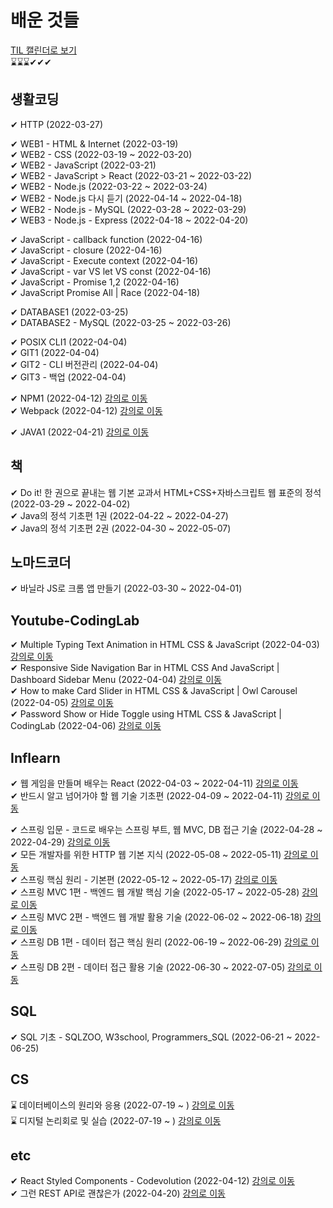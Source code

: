 # 배운 것들 
[TIL 캘린더로 보기](https://physickskim.github.io/TIL-Calendar/)  
⌛⌛⌛✔✔✔  
  
## 생활코딩

<area>✔ HTTP (2022-03-27)</area>

<area>✔ WEB1 - HTML & Internet (2022-03-19)</area>    
<area>✔ WEB2 - CSS (2022-03-19 ~ 2022-03-20)</area>   
<area>✔ WEB2 - JavaScript (2022-03-21)</area>    
<area>✔ WEB2 - JavaScript > React (2022-03-21 ~ 2022-03-22)</area>   
<area>✔ WEB2 - Node.js (2022-03-22 ~ 2022-03-24)</area>    
<area>✔ WEB2 - Node.js 다시 듣기 (2022-04-14 ~ 2022-04-18)</area>    
<area>✔ WEB2 - Node.js - MySQL (2022-03-28 ~ 2022-03-29)</area>  
<area>✔ WEB3 - Node.js - Express (2022-04-18 ~ 2022-04-20)</area>  
  
<area>✔ JavaScript - callback function (2022-04-16)</area>  
<area>✔ JavaScript - closure (2022-04-16)</area>  
<area>✔ JavaScript - Execute context (2022-04-16)</area>  
<area>✔ JavaScript - var VS let VS const (2022-04-16)</area>  
<area>✔ JavaScript - Promise 1,2 (2022-04-16)</area>  
<area>✔ JavaScript Promise All | Race (2022-04-18)</area>  
   
<area>✔ DATABASE1 (2022-03-25)</area>  
<area>✔ DATABASE2 - MySQL (2022-03-25 ~ 2022-03-26)</area>  
  
<area>✔ POSIX CLI1 (2022-04-04)</area>  
<area>✔ GIT1 (2022-04-04)</area>  
<area>✔ GIT2 - CLI 버전관리 (2022-04-04)</area>  
<area>✔ GIT3 - 백업 (2022-04-04)</area>  
  
<area>✔ NPM1 (2022-04-12)</area> [강의로 이동](https://opentutorials.org/module/4044)    
<area>✔ Webpack (2022-04-12)</area> [강의로 이동](https://opentutorials.org/module/4566)         
  
<area>✔ JAVA1 (2022-04-21)</area> [강의로 이동](https://opentutorials.org/module/4294)
  
## 책

<area>✔ Do it! 한 권으로 끝내는 웹 기본 교과서 HTML+CSS+자바스크립트 웹 표준의 정석 (2022-03-29 ~ 2022-04-02)</area>  
<area>✔ Java의 정석 기초편 1권 (2022-04-22 ~ 2022-04-27)</area>  
<area>✔ Java의 정석 기초편 2권 (2022-04-30 ~ 2022-05-07)</area>  

## 노마드코더

<area>✔ 바닐라 JS로 크롬 앱 만들기 (2022-03-30 ~ 2022-04-01)</area> 

## Youtube-CodingLab
<area>✔ Multiple Typing Text Animation in HTML CSS & JavaScript (2022-04-03)</area> [강의로 이동](https://www.youtube.com/watch?v=nxoHR9lltK0&list=PLImJ3umGjxdAuARwziklrT2QEELizOMtr&index=31)  
<area>✔ Responsive Side Navigation Bar in HTML CSS And JavaScript | Dashboard Sidebar Menu (2022-04-04)</area> [강의로 이동](https://www.youtube.com/watch?v=wEfaoAa99XY)   
<area>✔ How to make Card Slider in HTML CSS & JavaScript | Owl Carousel (2022-04-05)</area> [강의로 이동](https://www.youtube.com/watch?v=BKKcGb80MOs)   
<area>✔ Password Show or Hide Toggle using HTML CSS & JavaScript | CodingLab (2022-04-06)</area> [강의로 이동](https://www.youtube.com/watch?v=aIff0nalld0)    

## Inflearn 
<area>✔ 웹 게임을 만들며 배우는 React (2022-04-03 ~ 2022-04-11)</area> [강의로 이동](https://www.inflearn.com/course/web-game-react)  
<area>✔ 반드시 알고 넘어가야 할 웹 기술 기초편 (2022-04-09 ~ 2022-04-11)</area> [강의로 이동](https://www.inflearn.com/course/%EC%9B%B9-%EA%B8%B0%EC%88%A0-%EA%B8%B0%EC%B4%88)   

<area>✔ 스프링 입문 - 코드로 배우는 스프링 부트, 웹 MVC, DB 접근 기술 (2022-04-28 ~ 2022-04-29)</area> [강의로 이동](https://www.inflearn.com/course/%EC%8A%A4%ED%94%84%EB%A7%81-%EC%9E%85%EB%AC%B8-%EC%8A%A4%ED%94%84%EB%A7%81%EB%B6%80%ED%8A%B8)   
<area>✔ 모든 개발자를 위한 HTTP 웹 기본 지식 (2022-05-08 ~ 2022-05-11)</area> [강의로 이동](https://www.inflearn.com/course/http-%EC%9B%B9-%EB%84%A4%ED%8A%B8%EC%9B%8C%ED%81%AC)  
<area>✔ 스프링 핵심 원리 - 기본편 (2022-05-12 ~ 2022-05-17)</area> [강의로 이동](https://www.inflearn.com/course/%EC%8A%A4%ED%94%84%EB%A7%81-%ED%95%B5%EC%8B%AC-%EC%9B%90%EB%A6%AC-%EA%B8%B0%EB%B3%B8%ED%8E%B8)   
<area>✔ 스프링 MVC 1편 - 백엔드 웹 개발 핵심 기술 (2022-05-17 ~ 2022-05-28)</area> [강의로 이동](https://www.inflearn.com/course/%EC%8A%A4%ED%94%84%EB%A7%81-mvc-1)   
<area>✔ 스프링 MVC 2편 - 백엔드 웹 개발 활용 기술 (2022-06-02 ~ 2022-06-18)</area> [강의로 이동](https://www.inflearn.com/course/%EC%8A%A4%ED%94%84%EB%A7%81-mvc-2)  
<area>✔ 스프링 DB 1편 - 데이터 접근 핵심 원리 (2022-06-19 ~ 2022-06-29)</area> [강의로 이동](https://www.inflearn.com/course/%EC%8A%A4%ED%94%84%EB%A7%81-db-1)   
<area>✔ 스프링 DB 2편 - 데이터 접근 활용 기술 (2022-06-30 ~ 2022-07-05)</area> [강의로 이동](https://www.inflearn.com/course/%EC%8A%A4%ED%94%84%EB%A7%81-db-2)  
  
## SQL  
<area>✔ SQL 기초 - SQLZOO, W3school, Programmers_SQL (2022-06-21 ~ 2022-06-25)</area>

## CS  
<area>⌛ 데이터베이스의 원리와 응용 (2022-07-19 ~ )</area> [강의로 이동](http://www.kocw.net/home/search/kemView.do?kemId=1163794)   
<area>⌛ 디지털 논리회로 및 실습 (2022-07-19 ~ )</area> [강의로 이동](http://www.kocw.net/home/cview.do?cid=03b3eec45c24163f)  
      
     
## etc
<area>✔ React Styled Components - Codevolution (2022-04-12)</area> [강의로 이동](https://www.youtube.com/playlist?list=PLC3y8-rFHvwgu-G08-7ovbN9EyhF_cltM)  
<area>✔ 그런 REST API로 괜찮은가 (2022-04-20)</area> [강의로 이동](https://www.youtube.com/watch?v=RP_f5dMoHFc)
